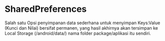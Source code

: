 # SharedPreferences

Salah satu Opsi penyimpanan data sederhana untuk menyimpan Keys:Value (Kunci dan Nilai) bersifat permanen, yang hasil akhirnya
akan tersimpan ke Local Storage (/android/data/) nama folder package/aplikasi itu sendiri.
